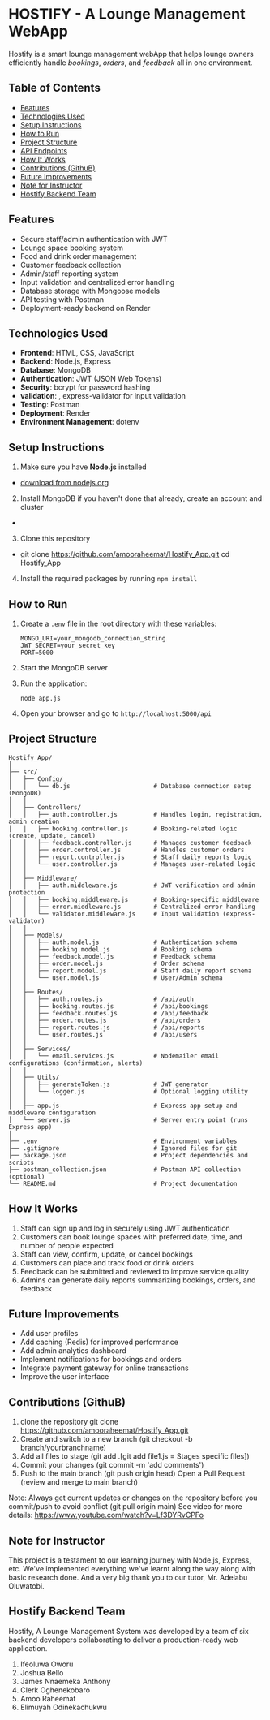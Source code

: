 
# HOSTIFY - A Lounge Management WebApp

Hostify is a smart lounge management webApp that helps lounge owners efficiently handle *bookings*, *orders*, and *feedback* all in one environment.

## Table of Contents
- [Features](#features)
- [Technologies Used](#technologies-used)
- [Setup Instructions](#setup-instructions)
- [How to Run](#how-to-run)
- [Project Structure](#project-structure)
- [API Endpoints](#api-endpoints)
- [How It Works](#how-it-works)
- [Contributions (GithuB)](#contributions-github)
- [Future Improvements](#future-improvements)
- [Note for Instructor](#note-for-instructor)
- [Hostify Backend Team](#hostify-backend-team)

## Features

- Secure staff/admin authentication with JWT  
- Lounge space booking system  
- Food and drink order management  
- Customer feedback collection  
- Admin/staff reporting system  
- Input validation and centralized error handling  
- Database storage with Mongoose models  
- API testing with Postman  
- Deployment-ready backend on Render

## Technologies Used

- **Frontend**: HTML, CSS, JavaScript
- **Backend**: Node.js, Express
- **Database**: MongoDB
- **Authentication**: JWT (JSON Web Tokens)
- **Security**: bcrypt for password hashing
- **validation**: , express-validator for input validation
- **Testing**: Postman
- **Deployment**: Render
- **Environment Management**: dotenv

## Setup Instructions

1. Make sure you have **Node.js** installed 
 - [download from nodejs.org](https://nodejs.org/)
2. Install MongoDB if you haven't done that already, create an account and cluster
 - 
3. Clone this repository 
 - git clone https://github.com/amooraheemat/Hostify_App.git
   cd Hostify_App
4. Install the required packages by running `npm install`

## How to Run

1. Create a `.env` file in the root directory with these variables:
   ```
   MONGO_URI=your_mongodb_connection_string
   JWT_SECRET=your_secret_key
   PORT=5000
   ```

2. Start the MongoDB server

3. Run the application:
   ```
   node app.js
   ```

4. Open your browser and go to `http://localhost:5000/api`

## Project Structure

```
Hostify_App/
│
├── src/
│   ├── Config/
│   │   └── db.js                       # Database connection setup (MongoDB)
│   │
│   ├── Controllers/
│   │   ├── auth.controller.js          # Handles login, registration, admin creation
│   │   ├── booking.controller.js       # Booking-related logic (create, update, cancel)
│   │   ├── feedback.controller.js      # Manages customer feedback
│   │   ├── order.controller.js         # Handles customer orders
│   │   ├── report.controller.js        # Staff daily reports logic
│   │   └── user.controller.js          # Manages user-related logic
│   │
│   ├── Middleware/
│   │   ├── auth.middleware.js          # JWT verification and admin protection
│   │   ├── booking.middleware.js       # Booking-specific middleware
│   │   ├── error.middleware.js         # Centralized error handling
│   │   └── validator.middleware.js     # Input validation (express-validator)
│   │
│   ├── Models/
│   │   ├── auth.model.js               # Authentication schema
│   │   ├── booking.model.js            # Booking schema
│   │   ├── feedback.model.js           # Feedback schema
│   │   ├── order.model.js              # Order schema
│   │   ├── report.model.js             # Staff daily report schema
│   │   └── user.model.js               # User/Admin schema
│   │
│   ├── Routes/
│   │   ├── auth.routes.js              # /api/auth
│   │   ├── booking.routes.js           # /api/bookings
│   │   ├── feedback.routes.js          # /api/feedback
│   │   ├── order.routes.js             # /api/orders
│   │   ├── report.routes.js            # /api/reports
│   │   └── user.routes.js              # /api/users
│   │
│   ├── Services/
│   │   └── email.services.js           # Nodemailer email configurations (confirmation, alerts)
│   │
│   ├── Utils/
│   │   ├── generateToken.js            # JWT generator
│   │   └── logger.js                   # Optional logging utility
│   │
│   ├── app.js                          # Express app setup and middleware configuration
│   └── server.js                       # Server entry point (runs Express app)
│
├── .env                                # Environment variables
├── .gitignore                          # Ignored files for git
├── package.json                        # Project dependencies and scripts
├── postman_collection.json             # Postman API collection (optional)
└── README.md                           # Project documentation
```

## How It Works

1. Staff can sign up and log in securely using JWT authentication
2. Customers can book lounge spaces with preferred date, time, and number of people expected
3. Staff can view, confirm, update, or cancel bookings
4. Customers can place and track food or drink orders
5. Feedback can be submitted and reviewed to improve service quality
6. Admins can generate daily reports summarizing bookings, orders, and feedback

## Future Improvements

- Add user profiles
- Add caching (Redis) for improved performance
- Add admin analytics dashboard
- Implement notifications for bookings and orders
- Integrate payment gateway for online transactions
- Improve the user interface

## Contributions (GithuB)

1. clone the repository git clone https://github.com/amooraheemat/Hostify_App.git
2. Create and switch to a new branch (git checkout -b branch/yourbranchname)
3. Add all files to stage (git add .[git add file1.js = Stages specific files])
3. Commit your changes (git commit -m 'add comments')
4. Push to the main branch (git push origin head)
Open a Pull Request (review and merge to main branch)

Note: Always get current updates or changes on the repository before you commit/push to avoid conflict (git pull origin main)
See video for more details: https://www.youtube.com/watch?v=Lf3DYRvCPFo

## Note for Instructor

This project is a testament to our learning journey with Node.js, Express, etc. We've implemented everything we've learnt along the way along with basic research done. And a very big thank you to our tutor, Mr. Adelabu Oluwatobi. 

## Hostify Backend Team
Hostify, A Lounge Management System was developed by a team of six backend developers collaborating to deliver a production-ready web application.

1. Ifeoluwa Oworu 
2. Joshua Bello
3. James Nnaemeka Anthony 
4. Clerk Oghenekobaro
5. Amoo Raheemat 
6. Elimuyah Odinekachukwu
